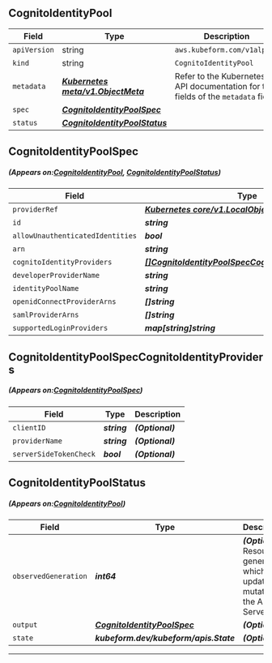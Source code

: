 ## CognitoIdentityPool
| Field | Type | Description |
| ------ | ----- | ----------- |
| `apiVersion` | string | `aws.kubeform.com/v1alpha1` |
|    `kind` | string | `CognitoIdentityPool` |
| `metadata` | ***[Kubernetes meta/v1.ObjectMeta](https://kubernetes.io/docs/reference/generated/kubernetes-api/v1.13/#objectmeta-v1-meta)***|Refer to the Kubernetes API documentation for the fields of the `metadata` field.|
| `spec` | ***[CognitoIdentityPoolSpec](#CognitoIdentityPoolSpec)***||
| `status` | ***[CognitoIdentityPoolStatus](#CognitoIdentityPoolStatus)***||
## CognitoIdentityPoolSpec
##### (Appears on:[CognitoIdentityPool](#CognitoIdentityPool), [CognitoIdentityPoolStatus](#CognitoIdentityPoolStatus))
| Field | Type | Description |
| ------ | ----- | ----------- |
| `providerRef` | ***[Kubernetes core/v1.LocalObjectReference](https://kubernetes.io/docs/reference/generated/kubernetes-api/v1.13/#localobjectreference-v1-core)***||
| `id` | ***string***||
| `allowUnauthenticatedIdentities` | ***bool***| ***(Optional)*** |
| `arn` | ***string***| ***(Optional)*** |
| `cognitoIdentityProviders` | ***[[]CognitoIdentityPoolSpecCognitoIdentityProviders](#CognitoIdentityPoolSpecCognitoIdentityProviders)***| ***(Optional)*** |
| `developerProviderName` | ***string***| ***(Optional)*** |
| `identityPoolName` | ***string***||
| `openidConnectProviderArns` | ***[]string***| ***(Optional)*** |
| `samlProviderArns` | ***[]string***| ***(Optional)*** |
| `supportedLoginProviders` | ***map[string]string***| ***(Optional)*** |
## CognitoIdentityPoolSpecCognitoIdentityProviders
##### (Appears on:[CognitoIdentityPoolSpec](#CognitoIdentityPoolSpec))
| Field | Type | Description |
| ------ | ----- | ----------- |
| `clientID` | ***string***| ***(Optional)*** |
| `providerName` | ***string***| ***(Optional)*** |
| `serverSideTokenCheck` | ***bool***| ***(Optional)*** |
## CognitoIdentityPoolStatus
##### (Appears on:[CognitoIdentityPool](#CognitoIdentityPool))
| Field | Type | Description |
| ------ | ----- | ----------- |
| `observedGeneration` | ***int64***| ***(Optional)*** Resource generation, which is updated on mutation by the API Server.|
| `output` | ***[CognitoIdentityPoolSpec](#CognitoIdentityPoolSpec)***| ***(Optional)*** |
| `state` | ***kubeform.dev/kubeform/apis.State***| ***(Optional)*** |
---
